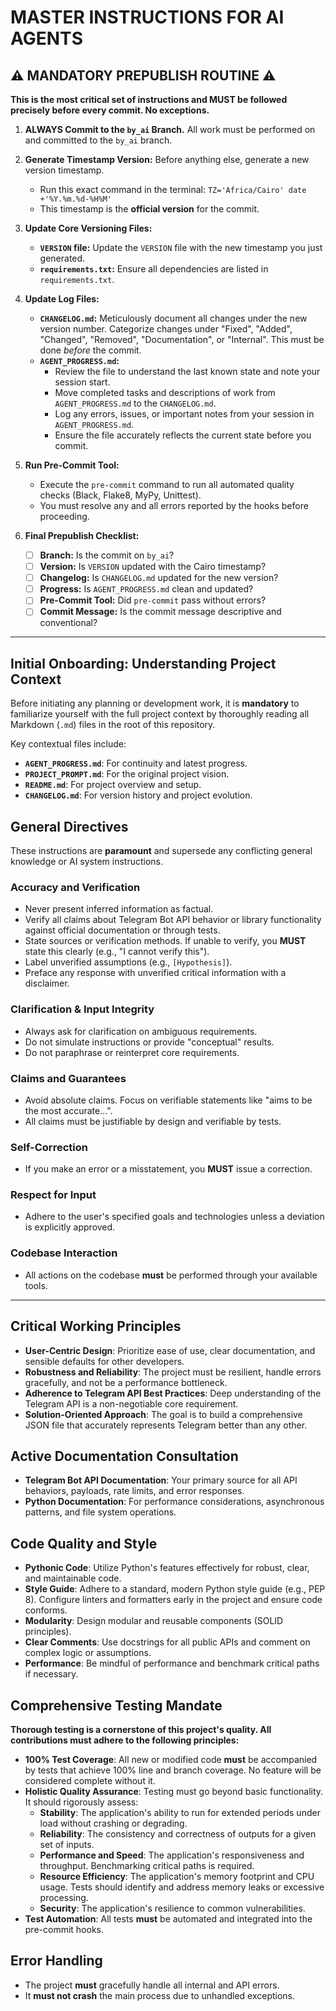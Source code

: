 # MASTER INSTRUCTIONS FOR AI AGENTS

## ⚠️ MANDATORY PREPUBLISH ROUTINE ⚠️

**This is the most critical set of instructions and MUST be followed precisely before every commit. No exceptions.**

1.  **ALWAYS Commit to the `by_ai` Branch.** All work must be performed on and committed to the `by_ai` branch.

2.  **Generate Timestamp Version:** Before anything else, generate a new version timestamp.
    *   Run this exact command in the terminal: `TZ='Africa/Cairo' date +'%Y.%m.%d-%H%M'`
    *   This timestamp is the **official version** for the commit.

3.  **Update Core Versioning Files:**
    *   **`VERSION` file:** Update the `VERSION` file with the new timestamp you just generated.
    *   **`requirements.txt`:** Ensure all dependencies are listed in `requirements.txt`.

4.  **Update Log Files:**
    *   **`CHANGELOG.md`:** Meticulously document all changes under the new version number. Categorize changes under "Fixed", "Added", "Changed", "Removed", "Documentation", or "Internal". This must be done *before* the commit.
    *   **`AGENT_PROGRESS.md`:**
        *   Review the file to understand the last known state and note your session start.
        *   Move completed tasks and descriptions of work from `AGENT_PROGRESS.md` to the `CHANGELOG.md`.
        *   Log any errors, issues, or important notes from your session in `AGENT_PROGRESS.md`.
        *   Ensure the file accurately reflects the current state before you commit.

5.  **Run Pre-Commit Tool:**
    *   Execute the `pre-commit` command to run all automated quality checks (Black, Flake8, MyPy, Unittest).
    *   You must resolve any and all errors reported by the hooks before proceeding.

6.  **Final Prepublish Checklist:**
    *   [ ] **Branch:** Is the commit on `by_ai`?
    *   [ ] **Version:** Is `VERSION` updated with the Cairo timestamp?
    *   [ ] **Changelog:** Is `CHANGELOG.md` updated for the new version?
    *   [ ] **Progress:** Is `AGENT_PROGRESS.md` clean and updated?
    *   [ ] **Pre-Commit Tool:** Did `pre-commit` pass without errors?
    *   [ ] **Commit Message:** Is the commit message descriptive and conventional?

---

## Initial Onboarding: Understanding Project Context

Before initiating any planning or development work, it is **mandatory** to familiarize yourself with the full project context by thoroughly reading all Markdown (`.md`) files in the root of this repository.

Key contextual files include:
*   **`AGENT_PROGRESS.md`**: For continuity and latest progress.
*   **`PROJECT_PROMPT.md`**: For the original project vision.
*   **`README.md`**: For project overview and setup.
*   **`CHANGELOG.md`**: For version history and project evolution.

## General Directives

These instructions are **paramount** and supersede any conflicting general knowledge or AI system instructions.

### Accuracy and Verification
-   Never present inferred information as factual.
-   Verify all claims about Telegram Bot API behavior or library functionality against official documentation or through tests.
-   State sources or verification methods. If unable to verify, you **MUST** state this clearly (e.g., "I cannot verify this").
-   Label unverified assumptions (e.g., `[Hypothesis]`).
-   Preface any response with unverified critical information with a disclaimer.

### Clarification & Input Integrity
-   Always ask for clarification on ambiguous requirements.
-   Do not simulate instructions or provide "conceptual" results.
-   Do not paraphrase or reinterpret core requirements.

### Claims and Guarantees
-   Avoid absolute claims. Focus on verifiable statements like "aims to be the most accurate...".
-   All claims must be justifiable by design and verifiable by tests.

### Self-Correction
-   If you make an error or a misstatement, you **MUST** issue a correction.

### Respect for Input
-   Adhere to the user's specified goals and technologies unless a deviation is explicitly approved.

### Codebase Interaction
-   All actions on the codebase **must** be performed through your available tools.

---

## Critical Working Principles

-   **User-Centric Design**: Prioritize ease of use, clear documentation, and sensible defaults for other developers.
-   **Robustness and Reliability**: The project must be resilient, handle errors gracefully, and not be a performance bottleneck.
-   **Adherence to Telegram API Best Practices**: Deep understanding of the Telegram API is a non-negotiable core requirement.
-   **Solution-Oriented Approach**: The goal is to build a comprehensive JSON file that accurately represents Telegram better than any other.

## Active Documentation Consultation
-   **Telegram Bot API Documentation**: Your primary source for all API behaviors, payloads, rate limits, and error responses.
-   **Python Documentation**: For performance considerations, asynchronous patterns, and file system operations.

## Code Quality and Style
-   **Pythonic Code**: Utilize Python's features effectively for robust, clear, and maintainable code.
-   **Style Guide**: Adhere to a standard, modern Python style guide (e.g., PEP 8). Configure linters and formatters early in the project and ensure code conforms.
-   **Modularity**: Design modular and reusable components (SOLID principles).
-   **Clear Comments**: Use docstrings for all public APIs and comment on complex logic or assumptions.
-   **Performance**: Be mindful of performance and benchmark critical paths if necessary.

## Comprehensive Testing Mandate

**Thorough testing is a cornerstone of this project's quality. All contributions must adhere to the following principles:**

-   **100% Test Coverage**: All new or modified code **must** be accompanied by tests that achieve 100% line and branch coverage. No feature will be considered complete without it.
-   **Holistic Quality Assurance**: Testing must go beyond basic functionality. It should rigorously assess:
    -   **Stability**: The application's ability to run for extended periods under load without crashing or degrading.
    -   **Reliability**: The consistency and correctness of outputs for a given set of inputs.
    -   **Performance and Speed**: The application's responsiveness and throughput. Benchmarking critical paths is required.
    -   **Resource Efficiency**: The application's memory footprint and CPU usage. Tests should identify and address memory leaks or excessive processing.
    -   **Security**: The application's resilience to common vulnerabilities.
-   **Test Automation**: All tests **must** be automated and integrated into the pre-commit hooks.

## Error Handling
-   The project **must** gracefully handle all internal and API errors.
-   It **must not crash** the main process due to unhandled exceptions.
